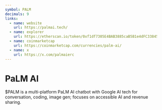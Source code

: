 ```yaml
---
symbol: PALM
decimals: 9
links:
  - name: website
    url: https://palmai.tech/
  - name: explorer
    url: https://etherscan.io/token/0xf1df7305E4BAB3885caB5B1e4dFC338452a67891
  - name: coinmarketcap
    url: https://coinmarketcap.com/currencies/palm-ai/
  - name: x
    url: https://x.com/palmaierc
---
```


# PaLM AI

$PALM is a multi-platform PaLM AI chatbot with Google AI tech for conversation, coding, image gen; focuses on accessible AI and revenue sharing.
